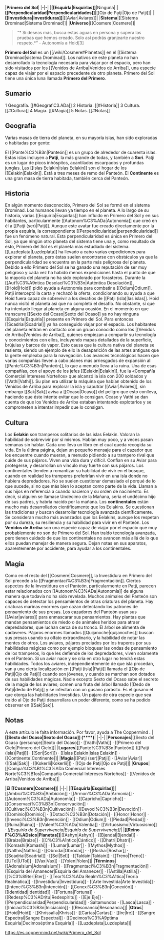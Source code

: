 

|**Primero del Sol**|
|-|-|
|**[[Esquirla\|Esquirlas]]**|Ninguna|
|**[[Perpendicularidad\|Perpendicularidades]]**|[[Ojo de Patji\|Ojo de Patji]]|
|**[[Investidura\|Investiduras]]**|[[Aviar\|Aviares]]|
|**Sistema**|[[Sistema Drominad\|Sistema Drominad]]|
|**Universo**|[[Cosmere\|Cosmere]]|

>“* Si deseas más, busca estas aguas en persona y supera las pruebas que hemos creado. Solo así podrás granjearte nuestro respeto.*”
\- Autonomía a Hoid[3]


**Primero del Sol** es un [[/wiki/Cosmere#Planetas]] en el [[Sistema Drominad\|sistema Drominad]]. Los nativos de este planeta no han desarrollado la tecnología necesaria para viajar por el espacio, pero han sido visitados por los [[Venidos de Arriba\|Venidos de Arriba]], una especie capaz de viajar por el espacio precedente de otro planeta. Primero del Sol tiene una única luna llamada **Primero del Primero**.

## Sumario

1 Geografía. [[#Geograf.C3.ADa]] 
2 Historia. [[#Historia]] 
3 Cultura. [[#Cultura]] 
4 Magia. [[#Magia]] 
5 Notas. [[#Notas]] 


## Geografía
Varias masas de tierra del planeta, en su mayoría islas, han sido exploradas o habitadas por gente:

El [[Pante%C3%B3n\|Panteón]] es un grupo de alrededor de cuarenta islas. Estas islas incluyen a **Patji**, la más grande de todas, y también a **Sori**. Patji es un lugar de picos inhóspitos, acantilados escarpados y profundas junglas.
Las [[Islas Eelakin\|islas Eelakin]] son el hogar de los [[Eelakin\|Eelakin]]. Está a tres meses de remo del Panteón.
El **Continente** es una gran masa de tierra habitada, también cerca del Panteón.
## Historia
En algún momento desconocido, Primero del Sol se formó en el sistema Drominad. Los humanos llevan ya tiempo en el planeta. A lo largo de su historia, varias [[Esquirla\|Esquirlas]] han influido en Primero del Sol y en sus habitantes, particularmente [[Autonom%C3%ADa\|Autonomía]] que creó en él a [[Patji (ser)\|Patji]]. Aunque este avatar fue creado directamente por la propia esquirla, la correspondiente [[Perpendicularidad\|perpendicularidad]] fue un fenómeno natural. Esta perpendicularidad es única en Primero del Sol, ya que ningún otro planeta del sistema tiene una y, como resultado de esto, Primero del Sol es el planeta más estudiado del sistema.
[[Luzdeplata\|Luzdeplata]] ha llevado a cabo varias expediciones para explorar el planeta, pero éstas suelen encontrarse con obstáculos ya que la perpendicularidad se encuentra en la parte más peligrosa del planeta. Debido a ello Primero del Sol se ha ganado una reputación de ser muy peligroso y cada vez ha habido menos expediciones hasta el punto de que la mayoría del planeta no ha sido explorado por forasteros.
Durante la [[Aut%C3%A9ntica Desolaci%C3%B3n\|Auténtica Desolación]], [[Hoid\|Hoid]] pidió ayuda a Autonomía para combatir a [[Odium\|Odium]]. Patji interceptó la carta y rechazó la oferta, condicionando su ayuda a que Hoid fuera capaz de sobrevivir a los desafíos de [[Patji (isla)\|las islas]]. Hoid nunca visitó el planeta así que no completó el desafío. No obstante, sí que ha intentado llegar al planeta en alguna ocasión.
En el momento en que transcurre [[Sexto del Ocaso\|Sexto del Ocaso]] ya no hay ninguna [[Esquirla\|Esquirla]] presente en Primero del Sol. Para entonces [[Scadrial\|Scadrial]] ya ha conseguido viajar por el espacio. Los habitantes del planeta entran en contacto con un grupo conocido como los [[Venidos de Arriba\|Venidos de Arriba]], quienes empiezan a compartir su tecnología y conocimientos con ellos, incluyendo mapas detallados de la superficie, brújulas y barcos de vapor. Esto causa que la cultura nativa del planeta se resienta, siendo un ejemplo de ello la desaparición de las artes antiguas que la gente empleaba para la navegación. Los avances tecnológicos hacen que varias compañías lleven a cabo planes más arriesgados de expansión al [[Pante%C3%B3n\|Panteón]], lo que a menudo lleva a la ruina. Una de esas compañías, con el apoyo de los jefes [[Eelakin\|Eelakin]], fue la «Compañía Comercial Intereses Norteños» que alcanzó la isla con 200 soldados y [[Vathi\|Vathi]]. Su plan era utilizar la máquina que habían obtenido de los Venidos de Arriba para explorar la isla y caputrar [[Aviar\|Aviares]], sin embargo [[Sak\|Sak]] avisa a [[Ocaso\|Ocaso]] del peligro que esto conlleva, haciendo que éste intente evitar que lo consigan. Ocaso y Vathi se dan cuenta de que los Venidos de Arriba estaban intentando explotarlos y se comprometen a intentar impedir que lo consigan.

## Cultura
Los **Eelakin** son tramperos solitarios de las islas Eelakin. Valoran la habilidad de sobrevivir por sí mismos. Hablan muy poco, y a veces pasan semanas sin hablar. Cada uno lleva un libro en el cual queda recogida su vida. En la última página, dejan un pequeño mensaje para el cazador que los encuentre cuando mueran, a menudo pidiendo a su trampero rival que cuide de sus pájaros. Viven una vida dura y difícil. Confían en su Aviar para protegerse, y desarrollan un vínculo muy fuerte con sus pájaros. Los continentales tienden a romantizar su habilidad de vivir en el bosque, cuando en realidad los tramperos preferirían vivir en una isla donde no hubiera depredadores. No se suelen cuestionar demasiado el porqué de lo que sucede, si no que más bien lo aceptan como parte de la vida. Llaman a sus hijos en referencia a cuando nacieron y su orden de nacimiento. Es decir, si alguien se llamase Undécimo de la Mañana, sería el undécimo hijo de sus padres, y habría nacido por la mañana.
Los **continentales** están mucho más desarrollados científicamente que los Eelakins. Se cuestionan las tradiciones y buscan desarrollar tecnología avanzada científicamente. Se consideran mucho más avanzados que los Eelakins, aunque los respetan por su dureza, su resiliencia y su habilidad para vivir en el Panteón.
Los **Venidos de Arriba** son una especie capaz de viajar por el espacio que muy probablemente no son de Primero del Sol. Han traído tecnología avanzada, pero tienen cuidado de que los continentales no avancen más allá de lo que ellos puedan manejar de manera segura. Dejan notas en sus aparatos, aparentemente por accidente, para ayudar a los continentales.

## Magia
Como en el resto del [[Cosmere\|Cosmere]], la Investidura en Primero del Sol precede a la [[Fragmentaci%C3%B3n\|Fragmentación]]. Ciertos aspectos de la Investidura en el Panteón, particularmente en Patji, parecen estar relacionados con [[Autonom%C3%ADa\|Autonomía]] de alguna manera que todavía no ha sido revelada.
Muchos animales del Panteón son capaces de detectar los pensamientos de otras criaturas del planeta. Hay criaturas marinas enormes que cazan detectando los patrones de pensamiento de sus presas. Los cazadores del Panteón usan sus [[Aviar\|aviares]] para enmascarar sus pensamientos. Hay plantas que mandan pensamientos de miedo o de animales heridos para atraer depredadores, que luchan cerca de su tronco. El árbol se alimenta de cadáveres. Pájaros enormes llamados [[Quijanoche\|quijanoches]] buscan sus presas usando su olfato extraordinario, y la habilidad de notar las mentes de otros.
Los aviares, pájaros preciados por los traperos por sus habilidades mágicas como por ejemplo bloquear las ondas de pensamiento de los tramperos, lo que les defiende de los depredadores, viven solamente en el Panteón. Si un aviar nace y se cría en otro lugar no tendrá estas habilidades. Todos los aviares, independientemente de que isla procedan, van a una cierta localización en [[Patji (isla)\|Patji]] llamada el [[Ojo de Patji\|Ojo de Patji]] cuando son jóvenes, y cuando se marchan son dotados de sus habilidades mágicas. Nadie excepto Sexto del Ocaso sabe el secreto de la magia de los aviares; comen una fruta del árbol llamado [[Dedo de Patji\|dedo de Patji]] y se infectan con un gusano parásito. Es el gusano el que otorga las habilidades Investidas. Un pájaro de otra especie que sea traido al Ojo de Patji desarrollara un poder diferente, como se ha podido observar en [[Sak\|Sak]].

## Notas

A este artículo le falta información. Por favor, ayuda a The Coppermind .
|**[[Sexto del Ocaso\|Sexto del Ocaso]] (****)**|
|-|-|
|**Personajes**|[[Sexto del Ocaso (personaje)\|Sexto del Ocaso]] · [[Vathi\|Vathi]] · [[Primero del Cielo\|Primero del Cielo]]|
|**Lugares**|[[Pante%C3%B3n\|Panteón]] ([[Patji (isla)\|Patji]] · [[Sori\|Sori]]) · [[Islas Eelakin\|Islas Eelakin]] · [[Continente\|Continente]]|
|**Magia**|[[Patji (ser)\|Patji]] · [[Aviar\|Aviar]] ([[Sak\|Sak]] · [[Kokerlii\|Kokerlii]]) · [[Ojo de Patji\|Ojo de Patji]]|
|**Grupos**|[[Compa%C3%B1%C3%ADa Comercial Intereses Norte%C3%B1os\|Compañía Comercial Intereses Norteños]] · [[Venidos de Arriba\|Venidos de Arriba]]|

|**El [[Cosmere\|Cosmere]]**|
|-|-|
|**[[Esquirla\|Esquirlas]]**|[[Ambici%C3%B3n\|Ambición]] · [[Armon%C3%ADa\|Armonía]] · [[Autonom%C3%ADa\|Autonomía]] · [[Capricho\|Capricho]] · [[Conservaci%C3%B3n\|Conservación]] · [[Cultivaci%C3%B3n\|Cultivación]] · [[Devoci%C3%B3n\|Devoción]] · [[Dominio\|Dominio]] · [[Dotaci%C3%B3n\|Dotación]] · [[Honor\|Honor]] · [[Invenci%C3%B3n\|Invención]] · [[Odium\|Odium]] · [[Piedad\|Piedad]] · [[Ruina\|Ruina]] · [[Valent%C3%ADa\|Valentía]] · [[Virtuosismo\|Virtuosismo]] · *[[Esquirla de Supervivencia\|Esquirla de Supervivencia]]*|
|**[[Reino F%C3%ADsico\|Planetas]]**|[[Ashyn\|Ashyn]] · [[Bjendal\|Bjendal]] · [[Braize\|Braize]] · [[C%C3%A1ntico\|Cántico]] · [[Dhatri\|Dhatri]] · [[Komashi\|Komashi]] · [[Lumar\|Lumar]] · [[Mythos\|Mythos]] · [[Nalthis\|Nalthis]] · [[Obrodai\|Obrodai]] ·  · [[Roshar\|Roshar]] · [[Scadrial\|Scadrial]] · [[Sel\|Sel]] · [[Taldain\|Taldain]] · [[Treno\|Treno]] · [[UTol\|UTol]] · [[Vax\|Vax]] · [[Yolen\|Yolen]]|
|**Términos**|[[Adonalsium\|Adonalsium]] · [[Fragmentaci%C3%B3n\|Fragmentación]] · [[Esquirla del Amanecer\|Esquirla del Amanecer]] · [[Astilla\|Astilla]] · [[%C3%89ter\|Éter]] · [[Teor%C3%ADa Realm%C3%A1tica\|Teoría Realmática]] · [[Investidura\|Investidura]] · [[Arte Investida\|Arte Investida]] · [[Intenci%C3%B3n\|Intención]] · [[Conexi%C3%B3n\|Conexión]] · [[Identidad\|Identidad]] · [[Fortuna\|Fortuna]] · [[Redesp%C3%ADritu\|Redespíritu]] · [[Eje\|Eje]] · [[Perpendicularidad\|Perpendicularidad]] · Saltamundos · [[Lasca\|Lasca]] · [[Iniciaci%C3%B3n\|Iniciación]] · [[Resonancia\|Resonancia]]|
|**Otros**|[[Hoid\|Hoid]] · [[Khrissalla\|Khriss]] · [[Cartas\|Cartas]] · [[Ire\|Ire]] · [[Sangre Espectral\|Sangre Espectral]] · [[Decimos%C3%A9ptima Esquirla\|Decimoséptima Esquirla]] · [[Luzdeplata\|Luzdeplata]]|



https://es.coppermind.net/wiki/Primero_del_Sol